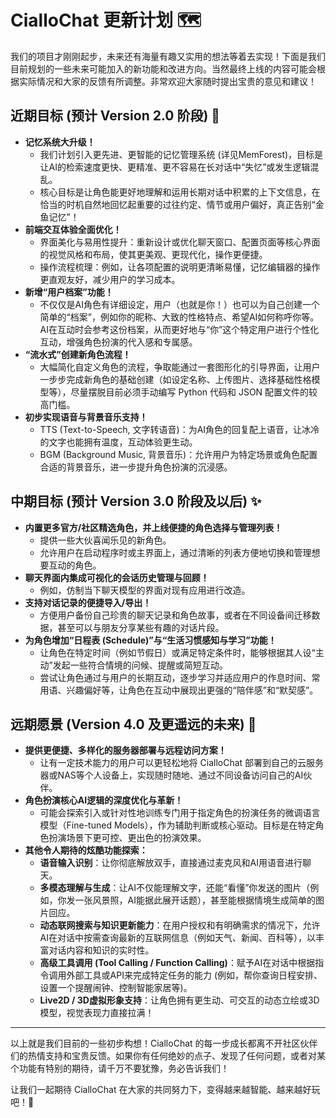 # CialloChat 更新计划 🗺️

我们的项目才刚刚起步，未来还有海量有趣又实用的想法等着去实现！下面是我们目前规划的一些未来可能加入的新功能和改进方向。当然最终上线的内容可能会根据实际情况和大家的反馈有所调整。非常欢迎大家随时提出宝贵的意见和建议！

## 近期目标 (预计 Version 2.0 阶段) 🚀

* **记忆系统大升级！**
    * 我们计划引入更先进、更智能的记忆管理系统 (详见MemForest)，目标是让AI的检索速度更快、更精准、更不容易在长对话中“失忆”或发生逻辑混乱。
    * 核心目标是让角色能更好地理解和运用长期对话中积累的上下文信息，在恰当的时机自然地回忆起重要的过往约定、情节或用户偏好，真正告别“金鱼记忆”！
* **前端交互体验全面优化！**
    * 界面美化与易用性提升：重新设计或优化聊天窗口、配置页面等核心界面的视觉风格和布局，使其更美观、更现代化，操作更便捷。
    * 操作流程梳理：例如，让各项配置的说明更清晰易懂，记忆编辑器的操作更直观友好，减少用户的学习成本。
* **新增“用户档案”功能！**
    * 不仅仅是AI角色有详细设定，用户（也就是你！）也可以为自己创建一个简单的“档案”，例如你的昵称、大致的性格特点、希望AI如何称呼你等。AI在互动时会参考这份档案，从而更好地与“你”这个特定用户进行个性化互动，增强角色扮演的代入感和专属感。
* **“流水式”创建新角色流程！**
    * 大幅简化自定义角色的流程，争取能通过一套图形化的引导界面，让用户一步步完成新角色的基础创建（如设定名称、上传图片、选择基础性格模型等），尽量摆脱目前必须手动编写 Python 代码和 JSON 配置文件的较高门槛。
* **初步实现语音与背景音乐支持！**
    * TTS (Text-to-Speech, 文字转语音)：为AI角色的回复配上语音，让冰冷的文字也能拥有温度，互动体验更生动。
    * BGM (Background Music, 背景音乐)：允许用户为特定场景或角色配置合适的背景音乐，进一步提升角色扮演的沉浸感。

## 中期目标 (预计 Version 3.0 阶段及以后) ✨

* **内置更多官方/社区精选角色，并上线便捷的角色选择与管理列表！**
    * 提供一些大伙喜闻乐见的新角色。
    * 允许用户在启动程序时或主界面上，通过清晰的列表方便地切换和管理想要互动的角色。
* **聊天界面内集成可视化的会话历史管理与回顾！**
    * 例如，仿制当下聊天模型的界面对现有应用进行改造。
* **支持对话记录的便捷导入/导出！**
    * 方便用户备份自己珍贵的聊天记录和角色故事，或者在不同设备间迁移数据，甚至可以与朋友分享某些有趣的对话片段。
* **为角色增加“日程表 (Schedule)”与“生活习惯感知与学习”功能！**
    * 让角色在特定时间（例如节假日）或满足特定条件时，能够根据其人设“主动”发起一些符合情境的问候、提醒或简短互动。
    * 尝试让角色通过与用户的长期互动，逐步学习并适应用户的作息时间、常用语、兴趣偏好等，让角色在互动中展现出更强的“陪伴感”和“默契感”。

## 远期愿景 (Version 4.0 及更遥远的未来) 🌌

* **提供更便捷、多样化的服务器部署与远程访问方案！**
    * 让有一定技术能力的用户可以更轻松地将 CialloChat 部署到自己的云服务器或NAS等个人设备上，实现随时随地、通过不同设备访问自己的AI伙伴。
* **角色扮演核心AI逻辑的深度优化与革新！**
    * 可能会探索引入或针对性地训练专门用于指定角色的扮演任务的微调语言模型（Fine-tuned Models），作为辅助判断或核心驱动。目标是在特定角色扮演场景下更可控、更出色的扮演效果。
* **其他令人期待的炫酷功能探索：**
    * **语音输入识别**：让你彻底解放双手，直接通过麦克风和AI用语音进行聊天。
    * **多模态理解与生成**：让AI不仅能理解文字，还能“看懂”你发送的图片（例如，你发一张风景照，AI能据此展开话题），甚至能根据情境生成简单的图片回应。
    * **动态联网搜索与知识更新能力**：在用户授权和有明确需求的情况下，允许AI在对话中按需查询最新的互联网信息（例如天气、新闻、百科等），以丰富对话内容和知识的实时性。
    * **高级工具调用 (Tool Calling / Function Calling)**：赋予AI在对话中根据指令调用外部工具或API来完成特定任务的能力 (例如，帮你查询日程安排、设置一个提醒闹钟、控制智能家居等)。
    * **Live2D / 3D虚拟形象支持**：让角色拥有更生动、可交互的动态立绘或3D模型，视觉表现力直接拉满！

---

以上就是我们目前的一些初步构想！CialloChat 的每一步成长都离不开社区伙伴们的热情支持和宝贵反馈。如果你有任何绝妙的点子、发现了任何问题，或者对某个功能有特别的期待，请千万不要犹豫，务必告诉我们！

让我们一起期待 CialloChat 在大家的共同努力下，变得越来越智能、越来越好玩吧！🥳